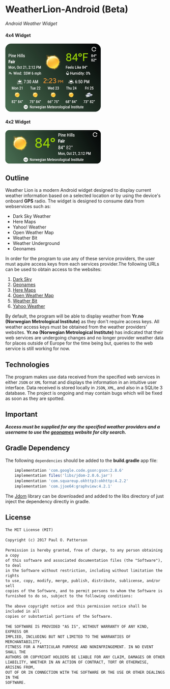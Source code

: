 # WeatherLion-Android (Beta)
_Android Weather Widget_

#### 4x4 Widget
![Screenshot](screenshots/Screenshot.png)

#### 4x2 Widget
![Screenshot](screenshots/Screenshot1.png)

## Outline
Weather Lion is a modern Android widget designed to display current weather information based on a selected location or by using the device's onboard **GPS** radio. The widget is designed to consume data from webservices such as:

* Dark Sky Weather
* Here Maps
* Yahoo! Weather
* Open Weather Map
* Weather Bit
* Weather Underground
* Geonames

In order for the program to use any of these service providers, the user must aquire access keys from each services provider.The following URLs can be used to obtain access to the websites:

1. [Dark Sky](https://darksky.net/dev)
1. [Geonames](http://www.geonames.org/)
1. [Here Maps](https://developer.here.com/)
1. [Open Weather Map](https://openweathermap.org/api)
1. [Weather Bit](https://www.weatherbit.io/api)
1. [Yahoo Weather](https://developer.yahoo.com/weather/)

By default, the program will be able to display weather from **Yr.no (Norwegian Metrological Institute)** as they don't require access keys. All weather access keys must be obtained from the weather providers' websites. **Yr.no (Norwegian Metrological Institute)** has indicated that their web services are undergoing changes and no longer provider weather data for places outside of Europe for the time being but, queries to the web service is still working for now.

## Technologies
The program makes use data received from the specified web services in either `JSON` or `XML` format and displays the information in an intuitive user interface. Data received is stored locally in `JSON`, `XML`, and also in a SQLite 3 database. The project is ongoing and may contain bugs which will be fixed as soon as they are spotted.   

## Important
**_Access must be supplied for any the specified weather providers and a username to use the [geonames](http://www.geonames.org/) website for city search._**

## Gradle Dependency

The following `dependencies` should be added to the **build.gradle** app file:

```groovy
    implementation 'com.google.code.gson:gson:2.8.6'
    implementation files('libs/jdom-2.0.6.jar')
    implementation 'com.squareup.okhttp3:okhttp:4.2.2'
    implementation 'com.jjoe64:graphview:4.2.1'
```
The [Jdom](http://www.jdom.org/dist/binary/) library can be downloaded and added to the libs directory of just inject the dependency directly in gradle.

## License

    The MIT License (MIT)

    Copyright (c) 2017 Paul O. Patterson

    Permission is hereby granted, free of charge, to any person obtaining a copy
    of this software and associated documentation files (the "Software"), to deal
    in the Software without restriction, including without limitation the rights
    to use, copy, modify, merge, publish, distribute, sublicense, and/or sell
    copies of the Software, and to permit persons to whom the Software is
    furnished to do so, subject to the following conditions:

    The above copyright notice and this permission notice shall be included in all
    copies or substantial portions of the Software.

    THE SOFTWARE IS PROVIDED "AS IS", WITHOUT WARRANTY OF ANY KIND, EXPRESS OR
    IMPLIED, INCLUDING BUT NOT LIMITED TO THE WARRANTIES OF MERCHANTABILITY,
    FITNESS FOR A PARTICULAR PURPOSE AND NONINFRINGEMENT. IN NO EVENT SHALL THE
    AUTHORS OR COPYRIGHT HOLDERS BE LIABLE FOR ANY CLAIM, DAMAGES OR OTHER
    LIABILITY, WHETHER IN AN ACTION OF CONTRACT, TORT OR OTHERWISE, ARISING FROM,
    OUT OF OR IN CONNECTION WITH THE SOFTWARE OR THE USE OR OTHER DEALINGS IN THE
    SOFTWARE.
